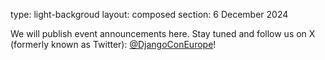 type: light-backgroud 
layout: composed
section: 6 December 2024

We will publish event announcements here.
Stay tuned and follow us on X (formerly known as Twitter): [@DjangoConEurope](https://twitter.com/djangoconeurope)!